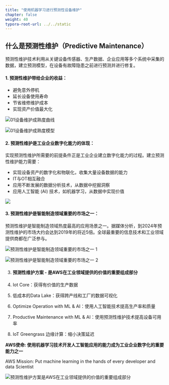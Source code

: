 ```yaml
---
title: "使用机器学习进行预测性设备维护"
chapter: false
weight: 40
typora-root-url: ../../static
---
```


## 什么是预测性维护（Predictive Maintenance）

预测性维护技术利用从关键设备传感器、生产数据、企业应用等多个系统中采集的数据，建立预测模型，在设备有故障隐患之前进行预测并进行修复。



#### 1.  预测性维护带给企业的收益：

- 避免意外停机
- 延长设备使用寿命
- 节省维修维护成本
- 实现资产价值最大化




![01设备维护成熟度曲线](/images/PredictiveMaintenance/01设备维护成熟度曲线.png)

![01设备维护成熟度模型](/images/PredictiveMaintenance/01设备维护成熟度模型-6684407.png)



#### 2.  预测性维护是工业企业数字化能力的体现：

实现预测性维护所需要的前提条件正是工业企业建立数字化能力的过程。建立预测性维护能力需要：

- 实现设备资产的数字化和物联化，收集大量设备数据的能力
- IT与OT相互融合
- 应用不断发展的数据分析技术，从数据中挖掘洞察
- 应用人工智能 (AI) 技术，如机器学习，从数据中实现价值

![](/images/PredictiveMaintenance/预测性维护是工业企业数字化能力的体现1.png)





#### 3.  预测性维护是智能制造领域重要的市场之一：

预测性维护是智能制造领域热度最高的应用场景之一。据媒体分析，到2024年预测性维护的市场大约会达到2019年的将近5倍。全球最重要的信息技术和工业领域提供商都在广泛参与。



![预测性维护是智能制造领域重要的市场之一 1](/images/PredictiveMaintenance/预测性维护是智能制造领域重要的市场之一1.png)



![预测性维护是智能制造领域重要的市场之一 2](/images/PredictiveMaintenance/预测性维护是智能制造领域重要的市场之一2.png)



3. #### 预测性维护方案 - 是AWS在工业领域提供的价值的重要组成部分

1. Iot Core：获得有价值的生产数据
2. 低成本的Data Lake：获得跨产线和工厂的数据可视化
3. Optimize Operation with ML & AI：使用人工智能技术提高生产率和质量
4. Productive Maintenance with ML & AI：使用预测性维护技术提高设备可用率
5. IoT Greengrass 边缘计算：缩小决策延迟

**AWS使命: 使用机器学习技术开发人工智能应用的能力成为工业企业数字化的重要能力之一**

AWS Mission: Put machine learning in the hands of every developer and data Scientist

![预测性维护方案是AWS在工业领域提供的价值的重要组成部分](/images/PredictiveMaintenance/预测性维护方案是AWS在工业领域提供的价值的重要组成部分.png)
